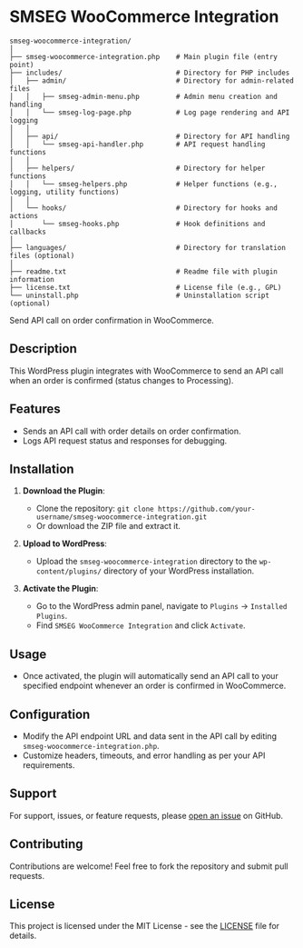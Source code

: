 # SMSEG WooCommerce Integration

```
smseg-woocommerce-integration/
│
├── smseg-woocommerce-integration.php    # Main plugin file (entry point)
├── includes/                            # Directory for PHP includes
│   ├── admin/                           # Directory for admin-related files
│   │   ├── smseg-admin-menu.php         # Admin menu creation and handling
│   │   └── smseg-log-page.php           # Log page rendering and API logging
│   │
│   ├── api/                             # Directory for API handling
│   │   └── smseg-api-handler.php        # API request handling functions
│   │
│   ├── helpers/                         # Directory for helper functions
│   │   └── smseg-helpers.php            # Helper functions (e.g., logging, utility functions)
│   │
│   └── hooks/                           # Directory for hooks and actions
│       └── smseg-hooks.php              # Hook definitions and callbacks
│
├── languages/                           # Directory for translation files (optional)
│
├── readme.txt                           # Readme file with plugin information
├── license.txt                          # License file (e.g., GPL)
└── uninstall.php                        # Uninstallation script (optional)
```

Send API call on order confirmation in WooCommerce.

## Description

This WordPress plugin integrates with WooCommerce to send an API call when an order is confirmed (status changes to Processing).

## Features

- Sends an API call with order details on order confirmation.
- Logs API request status and responses for debugging.

## Installation

1. **Download the Plugin**:
   - Clone the repository: `git clone https://github.com/your-username/smseg-woocommerce-integration.git`
   - Or download the ZIP file and extract it.

2. **Upload to WordPress**:
   - Upload the `smseg-woocommerce-integration` directory to the `wp-content/plugins/` directory of your WordPress installation.

3. **Activate the Plugin**:
   - Go to the WordPress admin panel, navigate to `Plugins` → `Installed Plugins`.
   - Find `SMSEG WooCommerce Integration` and click `Activate`.

## Usage

- Once activated, the plugin will automatically send an API call to your specified endpoint whenever an order is confirmed in WooCommerce.

## Configuration

- Modify the API endpoint URL and data sent in the API call by editing `smseg-woocommerce-integration.php`.
- Customize headers, timeouts, and error handling as per your API requirements.

## Support

For support, issues, or feature requests, please [open an issue](https://github.com/your-username/smseg-woocommerce-integration/issues) on GitHub.

## Contributing

Contributions are welcome! Feel free to fork the repository and submit pull requests.

## License

This project is licensed under the MIT License - see the [LICENSE](LICENSE) file for details.
